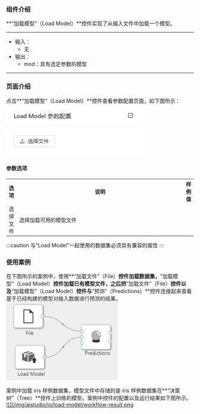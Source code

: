 ### 组件介绍
**“加载模型”（Load Model）**控件实现了从输入文件中加载一个模型。

<hr/>

- 输入：
  - 无
- 输出：
  - mod：具有选定参数的模型

<hr/>


### 页面介绍
点击**“加载模型”（Load Model）**控件查看参数配置页面，如下图所示：  
[ ![](/img/aistudio/io/load-model/param.png) ](/img/aistudio/io/load-model/param.png)

#### 参数选项
<table>
  <tr>
    <th>选项</th>
    <th width="650">说明</th>
    <th>样例值</th>
  </tr>
  <tr>
      <td>选择文件</td> 
      <td>
      选择加载可用的模型文件
      </td> 
      <td></td>
  </tr>
</table>

:::caution
与“Load Model”一起使用的数据集必须具有兼容的属性
:::

### 使用案例
在下图所示的案例中，使用**“加载文件”（File）**控件加载数据集，**“加载模型”（Load Model）**控件加载已有模型文件，之后把**“加载文件”（File）**控件以及**“加载模型”（Load Model）**控件与**“预测”（Predictions）**控件连接起来查看基于已经构建的模型对输入数据进行预测的结果。  
[ ![](/img/aistudio/io/load-model/workflow.png) ](/img/aistudio/io/load-model/workflow.png)

案例中加载 iris 样例数据集，模型文件中存储的是 iris 样例数据集在**“决策树”（Tree）**控件上训练的模型。案例中控件的配置以及运行结果如下图所示。  
[ ![](/img/aistudio/io/load-model/workflow-result.png ](/img/aistudio/io/load-model/workflow-result.png)